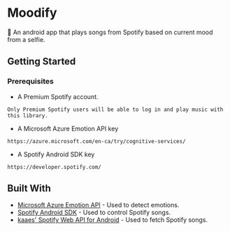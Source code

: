 # Moodify

:iphone: An android app that plays songs from Spotify based on current mood from a selfie.

## Getting Started

### Prerequisites

* A Premium Spotify account.

```
Only Premium Spotify users will be able to log in and play music with this library.
```

* A Microsoft Azure Emotion API key

```
https://azure.microsoft.com/en-ca/try/cognitive-services/
```

* A Spotify Android SDK key

```
https://developer.spotify.com/
```

## Built With

* [Microsoft Azure Emotion API](https://azure.microsoft.com/en-us/services/cognitive-services/emotion/) - Used to detect emotions.
* [Spotify Android SDK](https://github.com/spotify/android-sdk) - Used to control Spotify songs.
* [kaaes' Spotify Web API for Android](https://github.com/kaaes/spotify-web-api-android) - Used to fetch Spotify songs.


